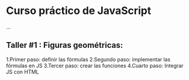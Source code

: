 # Curso práctico de JavaScript

...

## Taller #1 : Figuras geométricas:

1.Primer paso: definir las fórmulas
2.Segundo paso: implementar las fórmulas en JS
3.Tercer paso: crear las funciones
4.Cuarto paso: Integrar JS con HTML 